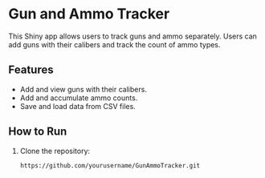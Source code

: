 
# Gun and Ammo Tracker

This Shiny app allows users to track guns and ammo separately. Users can add guns with their calibers and track the count of ammo types.

## Features

- Add and view guns with their calibers.
- Add and accumulate ammo counts.
- Save and load data from CSV files.

## How to Run

1. Clone the repository:
   ```bash
   https://github.com/yourusername/GunAmmoTracker.git
